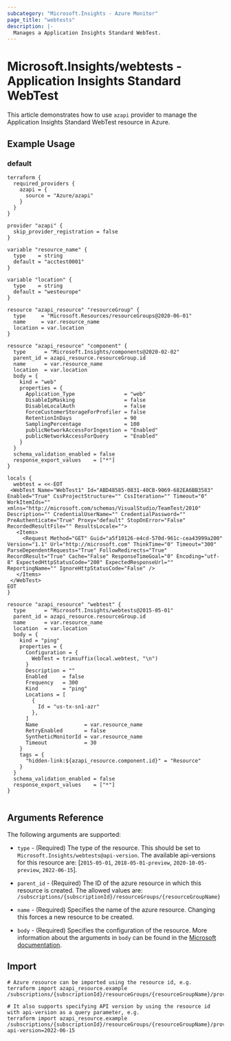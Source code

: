 ```yaml
---
subcategory: "Microsoft.Insights - Azure Monitor"
page_title: "webtests"
description: |-
  Manages a Application Insights Standard WebTest.
---
```


# Microsoft.Insights/webtests - Application Insights Standard WebTest

This article demonstrates how to use `azapi` provider to manage the Application Insights Standard WebTest resource in Azure.

## Example Usage

### default

```hcl
terraform {
  required_providers {
    azapi = {
      source = "Azure/azapi"
    }
  }
}

provider "azapi" {
  skip_provider_registration = false
}

variable "resource_name" {
  type    = string
  default = "acctest0001"
}

variable "location" {
  type    = string
  default = "westeurope"
}

resource "azapi_resource" "resourceGroup" {
  type     = "Microsoft.Resources/resourceGroups@2020-06-01"
  name     = var.resource_name
  location = var.location
}

resource "azapi_resource" "component" {
  type      = "Microsoft.Insights/components@2020-02-02"
  parent_id = azapi_resource.resourceGroup.id
  name      = var.resource_name
  location  = var.location
  body = {
    kind = "web"
    properties = {
      Application_Type                = "web"
      DisableIpMasking                = false
      DisableLocalAuth                = false
      ForceCustomerStorageForProfiler = false
      RetentionInDays                 = 90
      SamplingPercentage              = 100
      publicNetworkAccessForIngestion = "Enabled"
      publicNetworkAccessForQuery     = "Enabled"
    }
  }
  schema_validation_enabled = false
  response_export_values    = ["*"]
}

locals {
  webtest = <<-EOT
 <WebTest Name="WebTest1" Id="ABD48585-0831-40CB-9069-682EA6BB3583" Enabled="True" CssProjectStructure="" CssIteration="" Timeout="0" WorkItemIds="" xmlns="http://microsoft.com/schemas/VisualStudio/TeamTest/2010" Description="" CredentialUserName="" CredentialPassword="" PreAuthenticate="True" Proxy="default" StopOnError="False" RecordedResultFile="" ResultsLocale="">
   <Items>
     <Request Method="GET" Guid="a5f10126-e4cd-570d-961c-cea43999a200" Version="1.1" Url="http://microsoft.com" ThinkTime="0" Timeout="300" ParseDependentRequests="True" FollowRedirects="True" RecordResult="True" Cache="False" ResponseTimeGoal="0" Encoding="utf-8" ExpectedHttpStatusCode="200" ExpectedResponseUrl="" ReportingName="" IgnoreHttpStatusCode="False" />
   </Items>
 </WebTest>
EOT
}

resource "azapi_resource" "webtest" {
  type      = "Microsoft.Insights/webtests@2015-05-01"
  parent_id = azapi_resource.resourceGroup.id
  name      = var.resource_name
  location  = var.location
  body = {
    kind = "ping"
    properties = {
      Configuration = {
        WebTest = trimsuffix(local.webtest, "\n")
      }
      Description = ""
      Enabled     = false
      Frequency   = 300
      Kind        = "ping"
      Locations = [
        {
          Id = "us-tx-sn1-azr"
        },
      ]
      Name               = var.resource_name
      RetryEnabled       = false
      SyntheticMonitorId = var.resource_name
      Timeout            = 30
    }
    tags = {
      "hidden-link:${azapi_resource.component.id}" = "Resource"
    }
  }
  schema_validation_enabled = false
  response_export_values    = ["*"]
}


```



## Arguments Reference

The following arguments are supported:

* `type` - (Required) The type of the resource. This should be set to `Microsoft.Insights/webtests@api-version`. The available api-versions for this resource are: [`2015-05-01`, `2018-05-01-preview`, `2020-10-05-preview`, `2022-06-15`].

* `parent_id` - (Required) The ID of the azure resource in which this resource is created. The allowed values are:  
  `/subscriptions/{subscriptionId}/resourceGroups/{resourceGroupName}`

* `name` - (Required) Specifies the name of the azure resource. Changing this forces a new resource to be created.

* `body` - (Required) Specifies the configuration of the resource. More information about the arguments in `body` can be found in the [Microsoft documentation](https://learn.microsoft.com/en-us/azure/templates/Microsoft.Insights/webtests?pivots=deployment-language-terraform).

## Import

 ```shell
 # Azure resource can be imported using the resource id, e.g.
 terraform import azapi_resource.example /subscriptions/{subscriptionId}/resourceGroups/{resourceGroupName}/providers/Microsoft.Insights/webtests/{resourceName}
 
 # It also supports specifying API version by using the resource id with api-version as a query parameter, e.g.
 terraform import azapi_resource.example /subscriptions/{subscriptionId}/resourceGroups/{resourceGroupName}/providers/Microsoft.Insights/webtests/{resourceName}?api-version=2022-06-15
 ```
